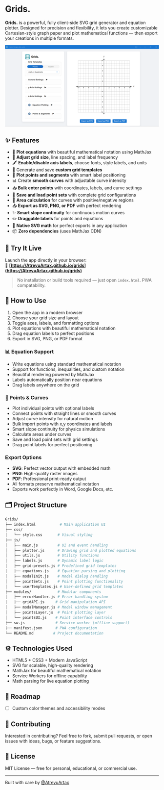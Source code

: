 # Grids.

**Grids.** is a powerful, fully client-side SVG grid generator and equation plotter. Designed for precision and flexibility, it lets you create customizable Cartesian-style graph paper and plot mathematical functions — then export your creations in multiple formats.

![screenshot](./assets/screenshot.png) 

## ✨ Features

- 🧮 **Plot equations** with beautiful mathematical notation using MathJax
- 🔲 **Adjust grid size**, line spacing, and label frequency
- 🖋 **Enable/disable axis labels**, choose fonts, style labels, and units
- 📐 Generate and save **custom grid templates**
- 📍 **Plot points and segments** with smart label positioning
- 📊 Create **smooth curves** with adjustable curve intensity
- 📥 **Bulk enter points** with coordinates, labels, and curve settings
- 💾 **Save and load point sets** with complete grid configurations
- 🎯 **Area calculation** for curves with positive/negative regions
- 📤 **Export as SVG, PNG, or PDF** with perfect rendering
- ✨ **Smart slope continuity** for continuous motion curves
- ✏️ **Draggable labels** for points and equations
- 📝 **Native SVG math** for perfect exports in any application
- 📦 **Zero dependencies** (uses MathJax CDN)

## 🚀 Try It Live

Launch the app directly in your browser:  
🔗 **[https://AtreyuArtax.github.io/grids](https://AtreyuArtax.github.io/grids)**  

> No installation or build tools required — just open `index.html`.
> PWA compatability.

## 🧭 How to Use

1. Open the app in a modern browser
2. Choose your grid size and layout
3. Toggle axes, labels, and formatting options
4. Plot equations with beautiful mathematical notation
5. Drag equation labels to perfect positions
6. Export in SVG, PNG, or PDF format

### 📊 Equation Support

- Write equations using standard mathematical notation
- Support for functions, inequalities, and custom notation
- Beautiful rendering powered by MathJax
- Labels automatically position near equations
- Drag labels anywhere on the grid

### 📍 Points & Curves

- Plot individual points with optional labels
- Connect points with straight lines or smooth curves
- Adjust curve intensity for natural motion
- Bulk import points with x,y coordinates and labels
- Smart slope continuity for physics simulations
- Calculate areas under curves
- Save and load point sets with grid settings
- Drag point labels for perfect positioning

###  Export Options

- **SVG**: Perfect vector output with embedded math
- **PNG**: High-quality raster images
- **PDF**: Professional print-ready output
- All formats preserve mathematical notation
- Exports work perfectly in Word, Google Docs, etc.

## 🗂 Project Structure

```bash
Grids/
├── index.html           # Main application UI
├── css/
│   └── style.css       # Visual styling
├── js/
│   ├── main.js         # UI and event handling
│   ├── plotter.js      # Drawing grid and plotted equations
│   ├── utils.js        # Utility functions
│   ├── labels.js       # Dynamic label logic
│   ├── grid-presets.js # Predefined grid templates
│   ├── equations.js    # Equation parsing and plotting
│   ├── modalInit.js    # Modal dialog handling
│   ├── pointSets.js    # Point plotting functionality
│   └── userTemplates.js # User-defined grid templates
├── modules/            # Modular components
│   ├── errorHandler.js # Error handling system
│   ├── gridAPI.js     # Grid manipulation API
│   ├── modalManager.js # Modal window management
│   ├── pointsLayer.js  # Point plotting layer
│   └── pointsUI.js    # Point interface controls
├── sw.js              # Service worker (offline support)
├── manifest.json      # PWA configuration
└── README.md         # Project documentation
```

## ⚙ Technologies Used

- HTML5 + CSS3 + Modern JavaScript
- SVG for scalable, high-quality rendering
- MathJax for beautiful mathematical notation
- Service Workers for offline capability
- Math parsing for live equation plotting

## 📌 Roadmap

- [ ] Custom color themes and accessibility modes

## 🤝 Contributing

Interested in contributing? Feel free to fork, submit pull requests, or open issues with ideas, bugs, or feature suggestions.

## 📄 License

MIT License — free for personal, educational, or commercial use.

---

Built with care by [@AtreyuArtax](https://github.com/AtreyuArtax)
